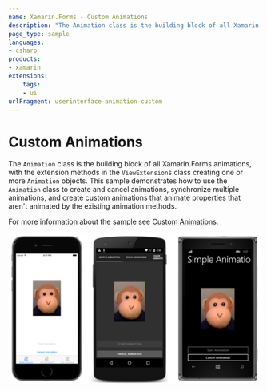 ```yaml
---
name: Xamarin.Forms - Custom Animations
description: "The Animation class is the building block of all Xamarin.Forms animations, with the extension methods in the ViewExtensions class creating... (UI)"
page_type: sample
languages:
- csharp
products:
- xamarin
extensions:
    tags:
    - ui
urlFragment: userinterface-animation-custom
---
```

# Custom Animations

The `Animation` class is the building block of all Xamarin.Forms animations, with the extension methods in the `ViewExtension`s class creating one or more `Animation` objects. This sample demonstrates how to use the `Animation` class to create and cancel animations, synchronize multiple animations, and create custom animations that animate properties that aren't animated by the existing animation methods.

For more information about the sample see [Custom Animations](https://docs.microsoft.com/xamarin/xamarin-forms/user-interface/animation/custom).

![Custom Animations application screenshot](Screenshots/01All.png "Custom Animations application screenshot")
